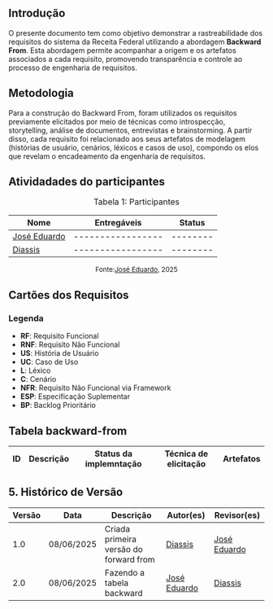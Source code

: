 ## Introdução

O presente documento tem como objetivo demonstrar a rastreabilidade dos requisitos do sistema da Receita Federal utilizando a abordagem **Backward From**. Esta abordagem permite acompanhar a origem e os artefatos associados a cada requisito, promovendo transparência e controle ao processo de engenharia de requisitos.

## Metodologia

Para a construção do Backward From, foram utilizados os requisitos previamente elicitados por meio de técnicas como introspecção, storytelling, análise de documentos, entrevistas e brainstorming. A partir disso, cada requisito foi relacionado aos seus artefatos de modelagem (histórias de usuário, cenários, léxicos e casos de uso), compondo os elos que revelam o encadeamento da engenharia de requisitos.

## Atividadades do participantes 

<font size="3"><p style="text-align: center">Tabela 1: Participantes</p></font>

|Nome                                        | Entregáveis | Status   |
| ------------------------------------------ | ----------------- | -------- | 
|[José Eduardo](https://github.com/jevprado) | ----------------- | -------- |
|[Diassis](https://github.com/Diaxiz)        | ----------------- | -------- | 

<font size="2"><p style="text-align: center">Fonte:[José Eduardo](https://github.com/jevprado), 2025</p></font>

## Cartões dos Requisitos

### Legenda

- **RF**: Requisito Funcional
- **RNF**: Requisito Não Funcional
- **US**: História de Usuário
- **UC**: Caso de Uso
- **L**: Léxico
- **C**: Cenário
- **NFR**: Requisito Não Funcional via Framework
- **ESP**: Especificação Suplementar
- **BP**: Backlog Prioritário

## Tabela backward-from 

|ID    | Descrição                                            | Status da implemntação | Técnica de elicitação  | Artefatos | 
| ---- | ---------------------------------------------------- | ---------------------- | -------------------- | --------- | 



## 5. Histórico de Versão

| Versão | Data       | Descrição                                 | Autor(es) | Revisor(es) |
|--------|------------|--------------------------------------------|-----------|-------------|
| 1.0    | 08/06/2025 | Criada primeira versão do forward from | [Diassis](https://github.com/Diaxiz)  |[José Eduardo](https://github.com/jevprado)|
| 2.0    | 08/06/2025 | Fazendo a tabela backward | [José Eduardo](https://github.com/jevprado)| [Diassis](https://github.com/Diaxiz)    |
